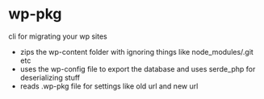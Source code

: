 # wp-pkg

cli for migrating your wp sites

- zips the wp-content folder with ignoring things like node_modules/.git etc
- uses the wp-config file to export the database and uses serde_php for deserializing stuff
- reads .wp-pkg file for settings like old url and new url
